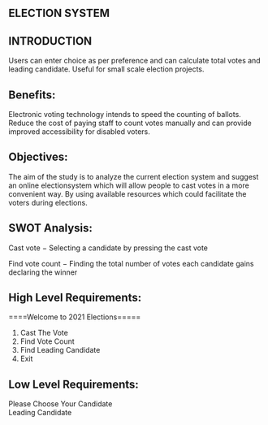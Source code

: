 ## ELECTION SYSTEM ##

## INTRODUCTION ##
  Users can enter choice as per preference and can calculate total votes and leading candidate. Useful for small scale election projects. 

 ## Benefits:
  Electronic voting technology intends to speed the counting of ballots.
  Reduce the cost of paying staff to count votes manually and can provide improved accessibility for disabled voters.

 ## Objectives:
 The aim of the study is to analyze the current election system and suggest an online electionsystem which will allow people to cast votes in a more convenient way.
 By using available resources which could facilitate the voters during elections.  

 ## SWOT Analysis:
Cast vote − Selecting a candidate by pressing the cast vote

Find vote count − Finding the total number of votes each candidate gains declaring the winner
 ## High Level Requirements:
  ====Welcome to 2021 Elections=====
1. Cast The Vote
2. Find Vote Count
3. Find Leading Candidate        
4. Exit

## Low Level Requirements:
Please Choose Your Candidate     
Leading Candidate     